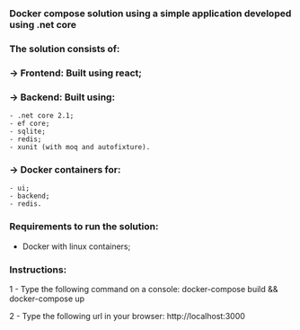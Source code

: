 ### Docker compose solution using a simple application developed using .net core

### The solution consists of:
### -> Frontend: Built using react;
### -> Backend: Built using:
    - .net core 2.1;
    - ef core;
    - sqlite;
    - redis;
    - xunit (with moq and autofixture).
### -> Docker containers for:
    - ui;
    - backend;
    - redis.

### Requirements to run the solution:
- Docker with linux containers;

### Instructions:
 1 - Type the following command on a console:
docker-compose build && docker-compose up

2 - Type the following url in your browser:
http://localhost:3000


